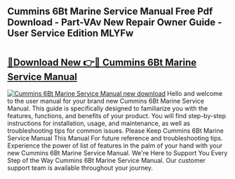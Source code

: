 ## Cummins 6Bt Marine Service Manual Free Pdf Download - Part-VAv New Repair Owner Guide - User Service Edition MLYFw

# <h2><a href="http://bc62061.oget.top/?id=Cummins+6Bt+Marine+Service+Manual">🔗Download New 👉🔴 Cummins 6Bt Marine Service Manual</a></h2>

[![Cummins 6Bt Marine Service Manual new download](https://i.imgur.com/5g1atiW.png)](http://bc62061.oget.top/?id=Cummins+6Bt+Marine+Service+Manual)
Hello and welcome to the user manual for your brand new Cummins 6Bt Marine Service Manual. This guide is specifically designed to familiarize you with the features, functions, and benefits of your product. You will find step-by-step instructions for installation, usage, and maintenance, as well as troubleshooting tips for common issues. Please Keep Cummins 6Bt Marine Service Manual This Manual For future reference and troubleshooting tips. Experience the power of list of features in the palm of your hand with your new Cummins 6Bt Marine Service Manual. We're Here to Support You Every Step of the Way Cummins 6Bt Marine Service Manual. Our customer support team is available throughout your journey.
